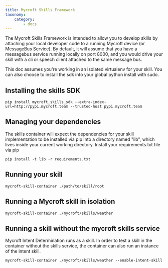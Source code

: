 ```yaml
---
title: Mycroft Skills Framework
taxonomy:
    category:
        - docs
---
```

The Mycroft Skills Framework is intended to allow you to develop skills by attaching your local developer code to a running Mycroft device (or MessageBus Service). By default, it will assume that you have a messagebus service running locally on port 8000, and you would drive your skill with a cli or speech client attached to the same message bus.

This doc assumes you're working in an isolated virtualenv for your skill. You can also choose to install the sdk into your global python install with sudo.

## Installing the skills SDK
```
pip install mycroft_skills_sdk --extra-index-url=http://pypi.mycroft.team --trusted-host pypi.mycroft.team
```

## Managing your dependencies
The skills container will expect the dependencies for your skill implementation to be installed via pip into a directory named "lib", which lives inside your current working directory. Install your requirements.txt file via pip
```
pip install -t lib -r requirements.txt
```

## Running your skill
```
mycroft-skill-container ./path/to/skill/root
```

## Running a Mycroft skill in isolation
```
mycroft-skill-container ./mycroft/skills/weather
```

## Running a skill without the mycroft skills service
Mycroft Intent Determination runs as a skill. In order to test a skill in the container without the skills service, the container can also run an instance of the intent skill.

```
mycroft-skill-container ./mycroft/skills/weather --enable-intent-skill
```
